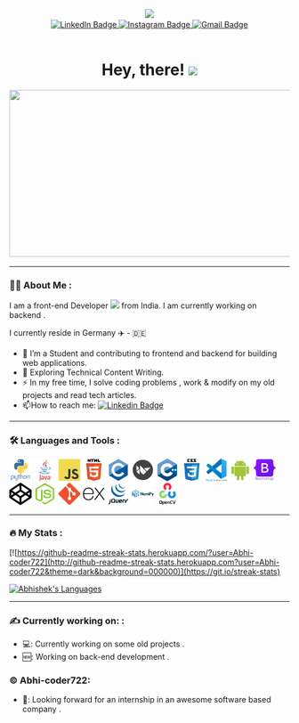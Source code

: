<div id="header" align="center">
        <img src="https://media.giphy.com/media/M9gbBd9nbDrOTu1Mqx/giphy.gif" width="100" />
</div>
<div id="badges" align="center">
    <a href="https://www.linkedin.com/in/abhishek-patel-ab9527246/">
        <img src="https://img.shields.io/badge/LinkedIn-blue?style=for-the-badge&logo=linkedin&logoColor=white"
            alt="LinkedIn Badge" />
    </a>
    <a href="https://instagram.com/real_tech_coder?igshid=YmMyMTA2M2Y=">
        <img src="https://img.shields.io/badge/Instagram-red?style=for-the-badge&logo=instagram&logoColor=white"
            alt="Instagram Badge" />
    </a>
    <a href="mailto:072abhi@gmail.com">
        <img src="https://img.shields.io/badge/Gmail-blue?style=for-the-badge&logo=gmail&logoColor=white"
            alt="Gmail Badge" />
    </a>
</div>

<div align="center">
    <img  src="https://komarev.com/ghpvc/?username=Abhi-coder722&style=flat-square&color=blue" alt=""/>
</div>

<h1 align="center">
    Hey, there!
    <img src="https://media.giphy.com/media/hvRJCLFzcasrR4ia7z/giphy.gif" width="30px" />
</h1>
<div align="center">
    <img src="https://media.giphy.com/media/dWesBcTLavkZuG35MI/giphy.gif" width="600" height="300" />
</div>

---
### :man_technologist: About Me :
<p>  I am a front-end Developer <img src="https://media.giphy.com/media/WUlplcMpOCEmTGBtBW/giphy.gif" width="30">
        from India. I am currently working on backend .
</p>

 I currently reside in Germany ✈️ - 🇩🇪

    
    
- :telescope: I’m a Student and contributing to frontend and backend for building web applications.
- :seedling: Exploring Technical Content Writing.
- :zap: In my free time, I solve coding problems , work & modify on my old projects and read tech articles.
- :mailbox:How to reach me: [![Linkedin Badge](https://img.shields.io/badge/-LinkedIn-blue?style=flat&logo=Linkedin&logoColor=white)](https://www.linkedin.com/in/abhishek-patel-ab9527246/)


---

### :hammer_and_wrench: Languages and Tools :

<div>
    <img src="https://raw.githubusercontent.com/devicons/devicon/1119b9f84c0290e0f0b38982099a2bd027a48bf1/icons/python/python-original-wordmark.svg" title="Python" alt="Python" width="40" height="40"/>

   <img src="https://raw.githubusercontent.com/devicons/devicon/1119b9f84c0290e0f0b38982099a2bd027a48bf1/icons/java/java-original-wordmark.svg" title="Java" alt="Java" width="40" height="40"/>

   <img src="https://raw.githubusercontent.com/devicons/devicon/1119b9f84c0290e0f0b38982099a2bd027a48bf1/icons/javascript/javascript-original.svg" title="JavaScript" alt="JavaScript" width="40" height="40"/>
        
   <img src="https://raw.githubusercontent.com/devicons/devicon/1119b9f84c0290e0f0b38982099a2bd027a48bf1/icons/html5/html5-original-wordmark.svg" title="HTML5" alt="HTML5" width="40" height="40"/>

   <img src="https://raw.githubusercontent.com/devicons/devicon/1119b9f84c0290e0f0b38982099a2bd027a48bf1/icons/c/c-original.svg" title="C" alt="C" width="40" height="40"/>
   <img src="https://raw.githubusercontent.com/kivy/kivy/master/kivy/data/logo/kivy-icon-256.png" title="Kivy" alt="Kivy" width="40" height="40"/>

  <img src="https://raw.githubusercontent.com/devicons/devicon/1119b9f84c0290e0f0b38982099a2bd027a48bf1/icons/cplusplus/cplusplus-original.svg" title="C++" alt="C++" width="40" height="40"/>
        
   <img src="https://raw.githubusercontent.com/devicons/devicon/1119b9f84c0290e0f0b38982099a2bd027a48bf1/icons/css3/css3-original-wordmark.svg" title="css3" alt="css3" width="40" height="40"/>

   <img src="https://raw.githubusercontent.com/devicons/devicon/1119b9f84c0290e0f0b38982099a2bd027a48bf1/icons/vscode/vscode-original-wordmark.svg" title="VScode" alt="VScode" width="40" height="40"/>    
        
   <img src="https://raw.githubusercontent.com/devicons/devicon/1119b9f84c0290e0f0b38982099a2bd027a48bf1/icons/android/android-original.svg" title="android" alt="android" width="40" height="40"/>
        
   <img src="https://raw.githubusercontent.com/devicons/devicon/1119b9f84c0290e0f0b38982099a2bd027a48bf1/icons/bootstrap/bootstrap-original-wordmark.svg" title="bootstrap" alt="bootstrap" width="40" height="40"/>
        
   <img src="https://raw.githubusercontent.com/devicons/devicon/1119b9f84c0290e0f0b38982099a2bd027a48bf1/icons/codepen/codepen-plain.svg" title="codepen" alt="codepen" width="40" height="40"/>
        
   <img src="https://raw.githubusercontent.com/devicons/devicon/1119b9f84c0290e0f0b38982099a2bd027a48bf1/icons/nodejs/nodejs-original.svg" title="nodeJs" alt="nodeJs" width="40" height="40"/>
        
   <img src="https://raw.githubusercontent.com/devicons/devicon/1119b9f84c0290e0f0b38982099a2bd027a48bf1/icons/git/git-original.svg" title="git" alt="git" width="40" height="40"/>
        
   <img src="https://raw.githubusercontent.com/devicons/devicon/1119b9f84c0290e0f0b38982099a2bd027a48bf1/icons/express/express-original.svg" title="express" alt="express" width="40" height="40"/>
        
   <img src="https://raw.githubusercontent.com/devicons/devicon/1119b9f84c0290e0f0b38982099a2bd027a48bf1/icons/jquery/jquery-original-wordmark.svg" title="jQuery" alt="jQuery" width="40" height="40"/>
        
   <img src="https://raw.githubusercontent.com/devicons/devicon/1119b9f84c0290e0f0b38982099a2bd027a48bf1/icons/numpy/numpy-original-wordmark.svg" title="numpy" alt="numpy" width="40" height="40"/>
        
   <img src="https://raw.githubusercontent.com/devicons/devicon/1119b9f84c0290e0f0b38982099a2bd027a48bf1/icons/opencv/opencv-original-wordmark.svg" title="openCV" alt="openCV" width="40" height="40"/>
        
</div>



---

### :fire: My Stats :

[![https://github-readme-streak-stats.herokuapp.com/?user=Abhi-coder722](http://github-readme-streak-stats.herokuapp.com?user=Abhi-coder722&theme=dark&background=000000)](https://git.io/streak-stats)

[![Abhishek's Languages](https://github-readme-stats.vercel.app/api/top-langs/?username=Abhi-coder722&theme=dark)](https://github.com/anuraghazra/github-readme-stats)

---

### :writing_hand: Currently working on: :

- 💻: Currently working on some old projects .
- 🆕: Working on back-end development .

### :copyright: Abhi-coder722:
- 🤝: Looking forward for an internship in an awesome software based company .
